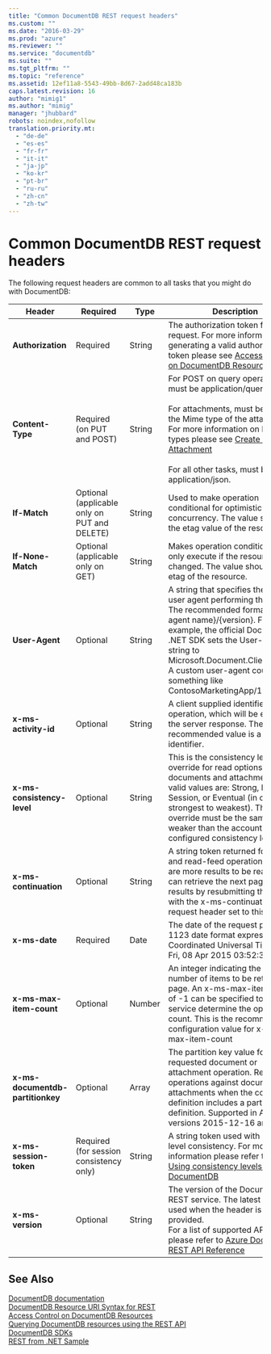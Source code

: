 ```yaml
---
title: "Common DocumentDB REST request headers"
ms.custom: ""
ms.date: "2016-03-29"
ms.prod: "azure"
ms.reviewer: ""
ms.service: "documentdb"
ms.suite: ""
ms.tgt_pltfrm: ""
ms.topic: "reference"
ms.assetid: 12ef11a8-5543-49bb-8d67-2add48ca183b
caps.latest.revision: 16
author: "mimig1"
ms.author: "mimig"
manager: "jhubbard"
robots: noindex,nofollow
translation.priority.mt: 
  - "de-de"
  - "es-es"
  - "fr-fr"
  - "it-it"
  - "ja-jp"
  - "ko-kr"
  - "pt-br"
  - "ru-ru"
  - "zh-cn"
  - "zh-tw"
---
```

# Common DocumentDB REST request headers
  The following request headers are common to all tasks that you might do with DocumentDB:  
  
|Header|Required|Type|Description|  
|------------|--------------|----------|-----------------|  
|**Authorization**|Required|String|The authorization token for the request. For more information on generating a valid authorization token please see [Access Control on DocumentDB Resources](https://msdn.microsoft.com/library/azure/dn783368.aspx)|  
|**Content-Type**|Required (on PUT and POST)|String|For POST on query operations, it must be application/query+json.<br /><br /> For attachments, must be set to the Mime type of the attachment. For more information on Mime types please see [Create an Attachment](create-an-attachment.md)<br /><br /> For all other tasks, must be application/json.|  
|**If-Match**|Optional (applicable only on PUT and DELETE)|String|Used to make operation conditional for optimistic concurrency. The value should be the etag value of the resource.|  
|**If-None-Match**|Optional (applicable only on GET)|String|Makes operation conditional to only execute if the resource has changed. The value should be the etag of the resource.|  
|**User-Agent**|Optional|String|A string that specifies the client user agent performing the request. The recommended format is {user agent name}/{version}. For example, the official DocumentDB .NET SDK sets the User-Agent string to Microsoft.Document.Client/1.0.0.0. A custom user-agent could be something like ContosoMarketingApp/1.0.0.|  
|**x-ms-activity-id**|Optional|String|A client supplied identifier for the operation, which will be echoed in the server response. The recommended value is a unique identifier.|  
|**x-ms-consistency-level**|Optional|String|This is the consistency level override for read options against documents and attachments. The valid values are: Strong, Bounded, Session, or Eventual (in order of strongest to weakest). The override must be the same or weaker than the account’s configured consistency level.|  
|**x-ms-continuation**|Optional|String|A string token returned for queries and read-feed operations if there are more results to be read. Clients can retrieve the next page of results by resubmitting the request with the x-ms-continuation request header set to this value.|  
|**x-ms-date**|Required|Date|The date of the request per RFC 1123 date format expressed in Coordinated Universal Time, e.g. Fri, 08 Apr 2015 03:52:31 GMT.|  
|**x-ms-max-item-count**|Optional|Number|An integer indicating the maximum number of items to be returned per page. An x-ms-max-item-count of -1 can be specified to let the service determine the optimal item count. This is the recommended configuration value for x-ms-max-item-count|  
|**x-ms-documentdb-partitionkey**|Optional|Array|The partition key value for the requested document or attachment operation. Required for operations against documents and attachments when the collection definition includes a partition key definition. Supported in API versions 2015-12-16 and newer.|  
|**x-ms-session-token**|Required (for session consistency only)|String|A string token used with session level consistency. For more information please refer to<br />                [Using consistency levels in DocumentDB](https://azure.microsoft.com/en-us/documentation/articles/documentdb-consistency-levels/)|  
|**x-ms-version**|Optional|String|The version of the DocumentDB REST service. The latest version is used when the header is not provided.<br />                For a list of supported API versions please refer to [Azure DocumentDB REST API Reference](azure-documentdb-rest-api-reference.md)|  
  
## See Also  
 [DocumentDB documentation](http://azure.microsoft.com/documentation/services/documentdb/)   
 [DocumentDB Resource URI Syntax for REST](documentdb-resource-uri-syntax-for-rest.md)   
 [Access Control on DocumentDB Resources](access-control-on-documentdb-resources.md)   
 [Querying DocumentDB resources using the REST API](querying-documentdb-resources-using-the-rest-api.md)   
 [DocumentDB SDKs](https://azure.microsoft.com/documentation/articles/documentdb-sdk-dotnet/)   
 [REST from .NET Sample](https://github.com/Azure/azure-documentdb-dotnet/tree/master/samples/rest-from-.net)  
  
  